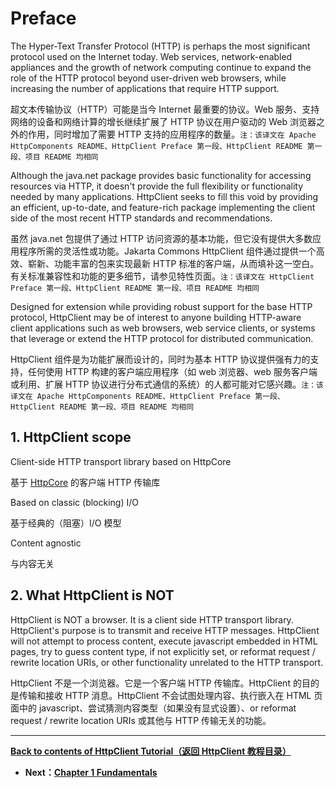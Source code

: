 # Preface

The Hyper-Text Transfer Protocol (HTTP) is perhaps the most significant protocol used on the Internet today. Web services, network-enabled appliances and the growth of network computing continue to expand the role of the HTTP protocol beyond user-driven web browsers, while increasing the number of applications that require HTTP support.

超文本传输协议（HTTP）可能是当今 Internet 最重要的协议。Web 服务、支持网络的设备和网络计算的增长继续扩展了 HTTP 协议在用户驱动的 Web 浏览器之外的作用，同时增加了需要 HTTP 支持的应用程序的数量。`注：该译文在 Apache HttpComponents README、HttpClient Preface 第一段、HttpClient README 第一段、项目 README 均相同`

Although the java.net package provides basic functionality for accessing resources via HTTP, it doesn't provide the full flexibility or functionality needed by many applications. HttpClient seeks to fill this void by providing an efficient, up-to-date, and feature-rich package implementing the client side of the most recent HTTP standards and recommendations.

虽然 java.net 包提供了通过 HTTP 访问资源的基本功能，但它没有提供大多数应用程序所需的灵活性或功能。Jakarta Commons HttpClient 组件通过提供一个高效、崭新、功能丰富的包来实现最新 HTTP 标准的客户端，从而填补这一空白。有关标准兼容性和功能的更多细节，请参见特性页面。`注：该译文在 HttpClient Preface 第一段、HttpClient README 第一段、项目 README 均相同`

Designed for extension while providing robust support for the base HTTP protocol, HttpClient may be of interest to anyone building HTTP-aware client applications such as web browsers, web service clients, or systems that leverage or extend the HTTP protocol for distributed communication.

HttpClient 组件是为功能扩展而设计的，同时为基本 HTTP 协议提供强有力的支持，任何使用 HTTP 构建的客户端应用程序（如 web 浏览器、web 服务客户端或利用、扩展 HTTP 协议进行分布式通信的系统）的人都可能对它感兴趣。`注：该译文在 Apache HttpComponents README、HttpClient Preface 第一段、HttpClient README 第一段、项目 README 均相同`

## 1. HttpClient scope

Client-side HTTP transport library based on HttpCore

基于 [HttpCore](https://github.com/clxering/Apache-HttpComponents-Doc-Chinese-English-bilingual/tree/master/HttpCore) 的客户端 HTTP 传输库

Based on classic (blocking) I/O

基于经典的（阻塞）I/O 模型

Content agnostic

与内容无关

## 2. What HttpClient is NOT

HttpClient is NOT a browser. It is a client side HTTP transport library. HttpClient's purpose is to transmit and receive HTTP messages. HttpClient will not attempt to process content, execute javascript embedded in HTML pages, try to guess content type, if not explicitly set, or reformat request / rewrite location URIs, or other functionality unrelated to the HTTP transport.

HttpClient 不是一个浏览器。它是一个客户端 HTTP 传输库。HttpClient 的目的是传输和接收 HTTP 消息。HttpClient 不会试图处理内容、执行嵌入在 HTML 页面中的 javascript、尝试猜测内容类型（如果没有显式设置）、or reformat request / rewrite location URIs 或其他与 HTTP 传输无关的功能。

---

**[Back to contents of HttpClient Tutorial（返回 HttpClient 教程目录）](https://github.com/clxering/Effective-Java-3rd-edition-Chinese-English-bilingual/blob/master/Chapter-2/Chapter-2-Introduction.md)**

- **Next：[Chapter 1 Fundamentals](https://github.com/clxering/Apache-HttpComponents-Doc-Chinese-English-bilingual/tree/dev/HttpClient/HttpClient-Tutorial/1-Fundamentals)**
